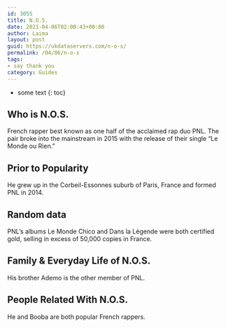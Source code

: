 ```yaml
---
id: 3055
title: N.O.S.
date: 2021-04-06T02:00:43+00:00
author: Laima
layout: post
guid: https://ukdataservers.com/n-o-s/
permalink: /04/06/n-o-s
tags:
- say thank you
category: Guides
---
```


* some text
{: toc}


## Who is N.O.S.
                  
                  
                  
French rapper best known as one half of the acclaimed rap duo PNL. The pair broke into the mainstream in 2015 with the release of their single &#8220;Le Monde ou Rien.&#8221;
                  
              
            
              
            
                
                
                
## Prior to Popularity
                  
                  
                  
He grew up in the Corbeil-Essonnes suburb of Paris, France and formed PNL in 2014.
                  
              
            
              
            
                
                
                
## Random data
                  
                  
                  
PNL&#8217;s albums Le Monde Chico and Dans la Légende were both certified gold, selling in excess of 50,000 copies in France.
                  
              
            
              
            
                
                
                
## Family & Everyday Life of N.O.S.
                  
                  
                  
His brother Ademo is the other member of PNL.
                  
              
            
              
            
                
                
                
## People Related With N.O.S.
                  
                  
                  
He and Booba are both popular French rappers.
                  
              
            
              
            
                
              
            
              
              
            
            
              
            
          
          
          